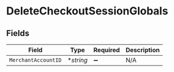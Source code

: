# DeleteCheckoutSessionGlobals


## Fields

| Field               | Type                | Required            | Description         |
| ------------------- | ------------------- | ------------------- | ------------------- |
| `MerchantAccountID` | **string*           | :heavy_minus_sign:  | N/A                 |